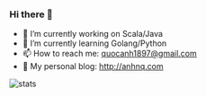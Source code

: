 ### Hi there 👋

- 🔭 I’m currently working on Scala/Java
- 🌱 I’m currently learning Golang/Python
- 📫 How to reach me: quocanh1897@gmail.com
- 🤟 My personal blog: http://anhnq.com

![stats](https://github-readme-stats.vercel.app/api?username=quocanh1897&show_icons=true&theme=merko)
